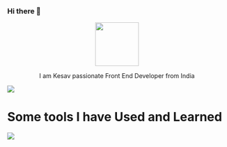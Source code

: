 ### Hi there 👋
<div id="header" align="center">
  <img src="https://media.giphy.com/media/M9gbBd9nbDrOTu1Mqx/giphy.gif" width="100"/>
  <p>I am Kesav passionate Front End Developer from India</p>
</div>
<img src="https://github-readme-stats.vercel.app/api?username=Kesav-21&show_icons=true&theme=github_dark">

# Some tools I have Used and Learned


<img src="https://github-readme-stats.vercel.app/api/top-langs/?username=Kesav-21&layout=compact">
